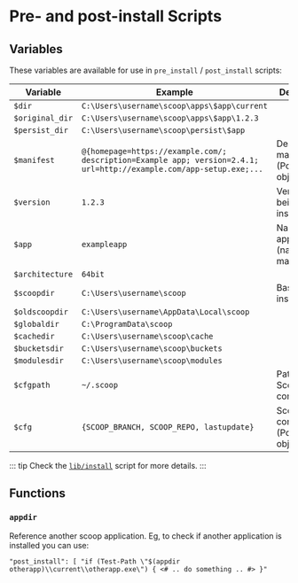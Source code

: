 # Pre- and post-install Scripts

## Variables

These variables are available for use in `pre_install` / `post_install` scripts:

| Variable        | Example                                                                                                             | Description                                 |
| --------------- | ------------------------------------------------------------------------------------------------------------------- | ------------------------------------------- |
| `$dir`          | `C:\Users\username\scoop\apps\$app\current`                                                                         |
| `$original_dir` | `C:\Users\username\scoop\apps\$app\1.2.3`                                                                           |
| `$persist_dir`  | `C:\Users\username\scoop\persist\$app`                                                                              |
| `$manifest`     | `@{homepage=https://example.com/; description=Example app; version=2.4.1; url=http://example.com/app-setup.exe;...` | Deserialized manifest (PowerShell object)   |
| `$version`      | `1.2.3`                                                                                                             | Version being installed                     |
| `$app`          | `exampleapp`                                                                                                        | Name of application (name of manifest file) |
| `$architecture` | `64bit`                                                                                                             |
| `$scoopdir`     | `C:\Users\username\scoop`                                                                                           | Base Scoop install dir                      |
| `$oldscoopdir`  | `C:\Users\username\AppData\Local\scoop`                                                                             |
| `$globaldir`    | `C:\ProgramData\scoop`                                                                                              |
| `$cachedir`     | `C:\Users\username\scoop\cache`                                                                                     |
| `$bucketsdir`   | `C:\Users\username\scoop\buckets`                                                                                   |
| `$modulesdir`   | `C:\Users\username\scoop\modules`                                                                                   |
| `$cfgpath`      | `~/.scoop`                                                                                                          | Path to Scoop configuration                 |
| `$cfg`          | `{SCOOP_BRANCH, SCOOP_REPO, lastupdate}`                                                                            | Scoop configuration (PowerShell object)     |

::: tip
Check the [`lib/install`](https://github.com/lukesampson/scoop/blob/master/lib/install.ps1) script for more details.
:::

## Functions

### `appdir`

Reference another scoop application. Eg, to check if another application is installed you can use:

`"post_install": [ "if (Test-Path \"$(appdir otherapp)\\current\\otherapp.exe\") { <# .. do something .. #> }"`

